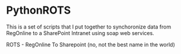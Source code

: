 # PythonROTS
This is a set of scripts that I put together to synchoronize data from RegOnline to a SharePoint Intranet using soap web services.

ROTS - RegOnline To Sharepoint   (no, not the best name in the world)
